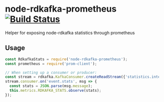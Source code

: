# node-rdkafka-prometheus [![Build Status](https://travis-ci.org/Collaborne/node-rdkafka-prometheus.svg?branch=master)](https://travis-ci.org/Collaborne/node-rdkafka-prometheus)

Helper for exposing node-rdkafka statistics through prometheus

## Usage

```js
const RdkafkaStats = require('node-rdkafka-prometheus');
const prometheus = require('prom-client');

// When setting up a consumer or producer:
const stream = rdkafka.KafkaConsumer.createReadStream({'statistics.interval.ms': 1000});
stream.consumer.on('event.stats', msg => {
  const stats = JSON.parse(msg.message);
  this.metrics.RDKAFKA_STATS.observe(stats);
});
```
